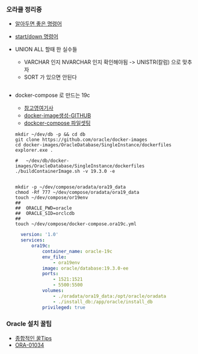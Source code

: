### 오라클 정리중

- [알아두면 좋은 명령어](https://m.blog.naver.com/deersoul6662/221466474481)

- [start/down 명령어](https://docs.oracle.com/en/database/oracle/oracle-database/18/xeinl/starting-and-stopping-oracle-database.html)

- UNION ALL 할때 한 실수들
  - VARCHAR 인지 NVARCHAR 인지 확인해야됨 -> UNISTR(칼럼) 으로 맞추자
  - SORT 가 있으면 안된다 
  ```sql

  ```


- docker-compose 로 만드는 19c
  - [참고영여기사](https://arno-schots.medium.com/building-and-running-oracle-database-19-3-0-ee-docker-containers-8147b5a00a51)
  - [docker-image생성-GITHUB](https://github.com/steveswinsburg/oracle19c-docker)
  - [dockcer-compose 파일셋팅](https://growupcoding.tistory.com/27)
  
  
  ```shell
  mkdir ~/dev/db -p && cd db
  git clone https://github.com/oracle/docker-images
  cd docker-images/OracleDatabase/SingleInstance/dockerfiles
  explorer.exe .
  
  #   ~/dev/db/docker-images/OracleDatabase/SingleInstance/dockerfiles
  ./buildContainerImage.sh -v 19.3.0 -e


  mkdir -p ~/dev/compose/oradata/ora19_data
  chmod -Rf 777 ~/dev/compose/oradata/ora19_data
  touch ~/dev/compose/or19env
  ##
  ##  ORACLE_PWD=oracle
  ##  ORACLE_SID=orclcdb
  ##
  touch ~/dev/compose/docker-compose.ora19c.yml  
  ```
  
  
  ```yaml
    version: '1.0'
    services:
        ora19c:
            container_name: oracle-19c
            env_file:
                - ora19env
            image: oracle/database:19.3.0-ee
            ports:
                - 1521:1521
                - 5500:5500
            volumes:
                - ./oradata/ora19_data:/opt/oracle/oradata
                - ./install_db:/app/oracle/install_db
            privileged: true
  ```

### Oracle 설치 꿀팁
- [종합적인 꿀Tips](https://positivemh.tistory.com/485)
- [ORA-01034](https://m.blog.naver.com/PostView.naver?isHttpsRedirect=true&blogId=hymne&logNo=221448750630)